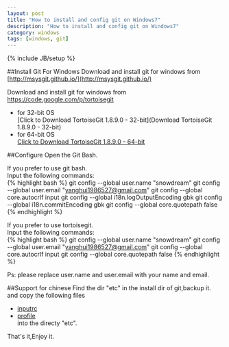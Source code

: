 ```yaml
---
layout: post
title: "How to install and config git on Windows7"
description: "How to install and config git on Windows7"
category: windows
tags: [windows, git]
---
```

{% include JB/setup %}

##Install Git For Windows
Download and install git for windows from [http://msysgit.github.io/](http://msysgit.github.io/)

Download and install git for windows from [https://code.google.com/p/tortoisegit
](https://code.google.com/p/tortoisegit)   
* for 32-bit OS  
   [Click to Download TortoiseGit 1.8.9.0 - 32-bit](Download TortoiseGit 1.8.9.0 - 32-bit)   
* for 64-bit OS   
   [Click to Download TortoiseGit 1.8.9.0 - 64-bit](http://download.tortoisegit.org/tgit/1.8.9.0/TortoiseGit-1.8.9.0-64bit.msi)
<!-- more -->

##Configure
Open the Git Bash.

If you prefer to use git bash.  
Input the following commands:  
{% highlight bash %}
git config --global user.name "snowdream"
git config --global user.email "yanghui1986527@gmail.com"
git config --global core.autocrlf input
git config --global i18n.logOutputEncoding gbk
git config --global i18n.commitEncoding gbk
git config --global core.quotepath false
{% endhighlight %}  

If you prefer to use tortoisegit.  
Input the following commands:   
{% highlight bash %}
git config --global user.name "snowdream"
git config --global user.email "yanghui1986527@gmail.com"
git config --global core.autocrlf input
git config --global core.quotepath false
{% endhighlight %} 

Ps:
please replace user.name and user.email with your name and email.


##Support for chinese
Find the dir "etc" in the install dir of git,backup it. and copy the following files
* [inputrc](https://raw.githubusercontent.com/snowdream/blog/master/assets/files/inputrc)
* [profile](https://raw.githubusercontent.com/snowdream/blog/master/assets/files/profile)  
into the directy "etc".

That's it,Enjoy it.
